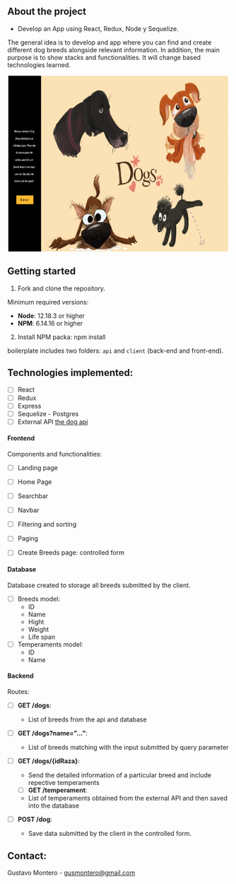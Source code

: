 
## About the project

- Develop an App using React, Redux, Node y Sequelize.

The general idea is to develop and app where you can find and create different dog breeds alongside relevant information. In addition, the main purpose is to show stacks and functionalities. It will change based technologies learned.  


<div align="center">
     <img src="https://github.com/gamontero/PI-Dogs/blob/main/images/Screen%20Shot%202021-12-22%20at%2001.01.01.png" alt="Logo" width="500" height="400">
</div>

## Getting started

 1. Fork and clone the repository. 

Minimum required versions:

 * __Node__: 12.18.3 or higher
 * __NPM__: 6.14.16 or higher

2. Install NPM packa: npm install 


boilerplate includes two folders: `api` and `client` (back-end and front-end).


## Technologies implemented:
- [ ] React
- [ ] Redux
- [ ] Express
- [ ] Sequelize - Postgres
- [ ] External API [the dog api](https://thedogapi.com/)

#### Frontend

Components and functionalities: 

- [ ] Landing page
- [ ] Home Page
- [ ] Searchbar
- [ ] Navbar 
- [ ] Filtering and sorting
- [ ] Paging 
- [ ] Create Breeds page: controlled form
 

#### Database

Database created to storage all breeds submitted by the client. 

- [ ] Breeds model:
  - ID 
  - Name 
  - Hight 
  - Weight
  - Life span
- [ ] Temperaments model: 
  - ID
  - Name

#### Backend

Routes: 

- [ ] __GET /dogs__:
  - List of breeds from the api and database
  
- [ ] __GET /dogs?name="..."__:
  - List of breeds matching with the input submitted by query parameter 
- [ ] __GET /dogs/{idRaza}__:
  - Send the detailed information of a particular breed and include repective temperaments
  - [ ] __GET /temperament__:
  - List of temperaments obtained from the external API and then saved into the database 
- [ ] __POST /dog__:
  - Save data submitted by the client in the controlled form. 

## Contact: 

Gustavo Montero - gusmontero@gmail.com
